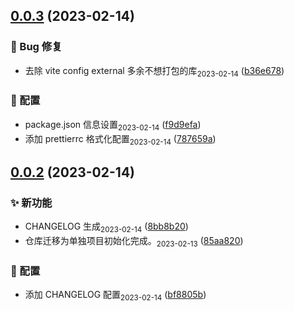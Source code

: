## [0.0.3](https://github.com/tomiaa12/canvasGraffiti/compare/0.0.2...0.0.3) (2023-02-14)


### 🐛 Bug 修复

* 去除 vite config external 多余不想打包的库<sub>2023-02-14</sub> ([b36e678](https://github.com/tomiaa12/canvasGraffiti/commit/b36e678a3249feead4598355910e786930ecf776))


### 🔧 配置

* package.json 信息设置<sub>2023-02-14</sub> ([f9d9efa](https://github.com/tomiaa12/canvasGraffiti/commit/f9d9efac50d5a9197bd50787f526fbbf96732f7c))
* 添加 prettierrc 格式化配置<sub>2023-02-14</sub> ([787659a](https://github.com/tomiaa12/canvasGraffiti/commit/787659a1cf3175beb0b2960674965d22e40e4022))



## [0.0.2](https://github.com/tomiaa12/canvasGraffiti/compare/85aa820af7e200311e66e4c361443045950dda21...0.0.2) (2023-02-14)


### ✨ 新功能

* CHANGELOG 生成<sub>2023-02-14</sub> ([8bb8b20](https://github.com/tomiaa12/canvasGraffiti/commit/8bb8b20d40d02f980ad04753497fdeecc90c16b2))
* 仓库迁移为单独项目初始化完成。<sub>2023-02-13</sub> ([85aa820](https://github.com/tomiaa12/canvasGraffiti/commit/85aa820af7e200311e66e4c361443045950dda21))


### 🔧 配置

* 添加 CHANGELOG 配置<sub>2023-02-14</sub> ([bf8805b](https://github.com/tomiaa12/canvasGraffiti/commit/bf8805ba76abbeff3b108706b7d82882429ed7da))



